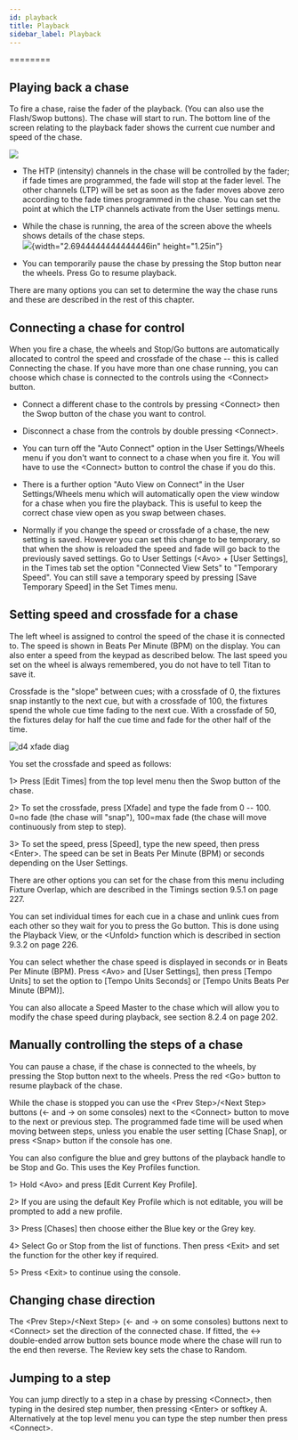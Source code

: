 ```yaml
---
id: playback 
title: Playback
sidebar_label: Playback
---
```

========

Playing back a chase
--------------------

To fire a chase, raise the fader of the playback. (You can also use the
Flash/Swop buttons). The chase will start to run. The bottom line of the
screen relating to the playback fader shows the current cue number and
speed of the chase.

![](/docs/images/image246.png)

-   The HTP (intensity) channels in the chase will be controlled by the
    fader; if fade times are programmed, the fade will stop at the fader
    level. The other channels (LTP) will be set as soon as the fader
    moves above zero according to the fade times programmed in the
    chase. You can set the point at which the LTP channels activate from
    the User settings menu.

-   While the chase is running, the area of the screen above the wheels
    shows details of the chase steps.\
    ![](/docs/images/image247.png){width="2.6944444444444446in"
    height="1.25in"}

-   You can temporarily pause the chase by pressing the Stop button near
    the wheels. Press Go to resume playback.

There are many options you can set to determine the way the chase runs
and these are described in the rest of this chapter.

Connecting a chase for control
------------------------------

When you fire a chase, the wheels and Stop/Go buttons are automatically
allocated to control the speed and crossfade of the chase -- this is
called Connecting the chase. If you have more than one chase running,
you can choose which chase is connected to the controls using the
\<Connect\> button.

-   Connect a different chase to the controls by pressing \<Connect\>
    then the Swop button of the chase you want to control.

-   Disconnect a chase from the controls by double pressing \<Connect\>.

-   You can turn off the "Auto Connect" option in the User
    Settings/Wheels menu if you don't want to connect to a chase when
    you fire it. You will have to use the \<Connect\> button to control
    the chase if you do this.

-   There is a further option "Auto View on Connect" in the User
    Settings/Wheels menu which will automatically open the view window
    for a chase when you fire the playback. This is useful to keep the
    correct chase view open as you swap between chases.

-   Normally if you change the speed or crossfade of a chase, the new
    setting is saved. However you can set this change to be temporary,
    so that when the show is reloaded the speed and fade will go back to
    the previously saved settings. Go to User Settings (\<Avo\> + \[User
    Settings\], in the Times tab set the option "Connected View Sets" to
    "Temporary Speed". You can still save a temporary speed by pressing
    \[Save Temporary Speed\] in the Set Times menu.

Setting speed and crossfade for a chase
---------------------------------------

The left wheel is assigned to control the speed of the chase it is
connected to. The speed is shown in Beats Per Minute (BPM) on the
display. You can also enter a speed from the keypad as described below.
The last speed you set on the wheel is always remembered, you do not
have to tell Titan to save it.

Crossfade is the "slope" between cues; with a crossfade of 0, the
fixtures snap instantly to the next cue, but with a crossfade of 100,
the fixtures spend the whole cue time fading to the next cue. With a
crossfade of 50, the fixtures delay for half the cue time and fade for
the other half of the time.

![d4 xfade diag](/docs/images/image248.png)

You set the crossfade and speed as follows:

1\> Press \[Edit Times\] from the top level menu then the Swop button of
the chase.

2\> To set the crossfade, press \[Xfade\] and type the fade from 0 --
100. 0=no fade (the chase will "snap"), 100=max fade (the chase will
move continuously from step to step).

3\> To set the speed, press \[Speed\], type the new speed, then press
\<Enter\>. The speed can be set in Beats Per Minute (BPM) or seconds
depending on the User Settings.

There are other options you can set for the chase from this menu
including Fixture Overlap, which are described in the Timings section
9.5.1 on page 227.

You can set individual times for each cue in a chase and unlink cues
from each other so they wait for you to press the Go button. This is
done using the Playback View, or the \<Unfold\> function which is
described in section 9.3.2 on page 226.

You can select whether the chase speed is displayed in seconds or in
Beats Per Minute (BPM). Press \<Avo\> and \[User Settings\], then press
\[Tempo Units\] to set the option to \[Tempo Units Seconds\] or \[Tempo
Units Beats Per Minute (BPM)\].

You can also allocate a Speed Master to the chase which will allow you
to modify the chase speed during playback, see section 8.2.4 on page
202.

Manually controlling the steps of a chase
-----------------------------------------

You can pause a chase, if the chase is connected to the wheels, by
pressing the Stop button next to the wheels. Press the red \<Go\> button
to resume playback of the chase.

While the chase is stopped you can use the \<Prev Step\>/\<Next Step\>
buttons (← and → on some consoles) next to the \<Connect\> button to
move to the next or previous step. The programmed fade time will be used
when moving between steps, unless you enable the user setting \[Chase
Snap\], or press \<Snap\> button if the console has one.

You can also configure the blue and grey buttons of the playback handle
to be Stop and Go. This uses the Key Profiles function.

1\> Hold \<Avo\> and press \[Edit Current Key Profile\].

2\> If you are using the default Key Profile which is not editable, you
will be prompted to add a new profile.

3\> Press \[Chases\] then choose either the Blue key or the Grey key.

4\> Select Go or Stop from the list of functions. Then press \<Exit\>
and set the function for the other key if required.

5\> Press \<Exit\> to continue using the console.

Changing chase direction
------------------------

The \<Prev Step\>/\<Next Step\> (← and → on some consoles) buttons next
to \<Connect\> set the direction of the connected chase. If fitted, the
↔ double-ended arrow button sets bounce mode where the chase will run to
the end then reverse. The Review key sets the chase to Random.

Jumping to a step
-----------------

You can jump directly to a step in a chase by pressing \<Connect\>, then
typing in the desired step number, then pressing \<Enter\> or softkey A.
Alternatively at the top level menu you can type the step number then
press \<Connect\>.


